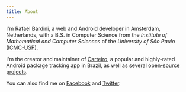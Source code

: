 ```yaml
---
title: About
---
```


I'm Rafael Bardini, a web and Android developer in Amsterdam, Netherlands, with a B.S. in Computer Science from the _Institute of Mathematical and Computer Sciences_ of the _University of São Paulo_ ([ICMC-USP](https://www.icmc.usp.br/)).

I'm the creator and maintainer of [Carteiro](https://carteiroapp.com/), a popular and highly-rated Android package tracking app in Brazil, as well as several [open-source projects](https://github.com/rbardini).

You can also find me on [Facebook](https://www.facebook.com/rbardini) and [Twitter](https://twitter.com/rbardini).
